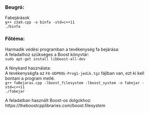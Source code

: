 ### Beugró:
<p>Fabejárások<br>
<code>g++ z3a9.cpp -o binfa -std=c++11</code><br>
<code>./binfa</code></p>

### Főtéma:
<p>Harmadik védési programban a tevékenység fa bejárása:<br>
  A feladathoz szükséges a Boost könyvtár:<br>
  <code>sudo apt-get install libboost-all-dev</code>
</p>
  
<p>A fénykard használata:<br>
  A tevékenységfa az <code>F8-UDPROG-Prog1-jedik.tgz</code> fájlban van, ezt ki kell bontani a program mellé.<br>
  <code>g++ faBejaras.cpp -lboost_filesystem -lboost_system -o fabejar -std=c++11</code><br>
  <code>./fabejar</code>
</p>

<p>
  A feladatban használt Boost-os dolgokhoz:
  https://theboostcpplibraries.com/boost.filesystem
</p>

